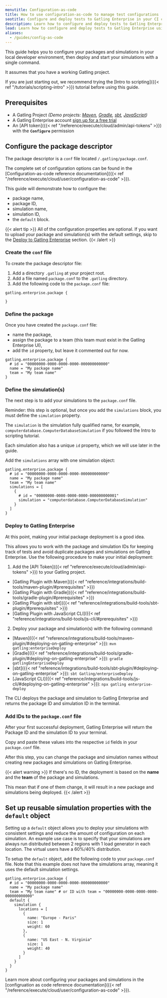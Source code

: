 ```yaml
---
menutitle: Configuration-as-code
title: How to use configuration-as-code to manage test configurations
seotitle: Configure and deploy tests to Gatling Enterprise in your CI chain
description: Learn how to configure and deploy tests to Gatling Enterprise using a package descriptor conf file.
lead: Learn how to configure and deploy tests to Gatling Enterprise using a package descriptor conf file.
aliases:
  - /guides/config-as-code
---
```


This guide helps you to configure your packages and simulations in your local developer environment, 
then deploy and start your simulations with a single command. 

It assumes that you have a working Gatling project. 

If you are just starting out, 
we recommend trying the [Intro to scripting]({{< ref "/tutorials/scripting-intro" >}}) tutorial before using this guide.

## Prerequisites 

- A Gatling Project _(Demo projects: [Maven](https://github.com/gatling/gatling-maven-plugin-demo-java), [Gradle](https://github.com/gatling/gatling-gradle-plugin-demo-java), [sbt](https://github.com/gatling/gatling-sbt-plugin-demo), [JavaScript](https://github.com/gatling/gatling-js-demo))_
- A Gatling Enterprise account [sign up for a free trial](https://auth.gatling.io/auth/realms/gatling/protocol/openid-connect/registrations?client_id=gatling-enterprise-public&response_type=code&scope=openid&redirect_uri=https%3A%2F%2Fcloud.gatling.io%2Fr%2Fgatling)
- An [API token]({{< ref "/reference/execute/cloud/admin/api-tokens" >}}) with the **`Configure`** permission

## Configure the package descriptor


The package descriptor is a `conf` file located `/.gatling/package.conf`. 

The complete set of configuration options can be found in the [Configuration-as-code reference documentation]({{< ref "/reference/execute/cloud/user/configuration-as-code" >}}). 

This guide will demonstrate how to configure the:
- package name,
- package ID,
- simulation name,
- simulation ID,
- the `default` block.   

{{< alert tip >}}
All of the configuration properties are optional. 
If you want to upload your package and simulation(s) with the default settings, 
skip to the [Deploy to Gatling Enterprise](#deploy-to-gatling-enterprise) section.
{{< /alert >}}

### Create the `conf` file

To create the package descriptor file:
1. Add a directory `.gatling` at your project root.
2. Add a file named `package.conf` to the `.gatling` directory.
3. Add the following code to the `package.conf` file:

```hocon
gatling.enterprise.package {

}
```

### Define the package 

Once you have created the `package.conf` file:
- name the package,
- assign the package to a team (this team must exist in the Gatling Enterprise UI),
- add the `id` property, but leave it commented out for now.

```hocon
gatling.enterprise.package {
  # id = "00000000-0000-0000-0000-000000000000"
  name = "My package name"
  team = "My team name"
}
```

### Define the simulation(s)

The next step is to add your simulations to the `package.conf` file.

Reminder: this step is optional, but once you add the `simulations` block, you must define the `simulation` property. 

The `simulation` is the simulation fully qualified name, for example, `computerdatabase.ComputerDatabaseSimulation` 
if you followed the Intro to scripting tutorial. 

Each simulation also has a unique `id` property, which we will use later in the guide. 

Add the `simulations` array with one simulation object:
```hocon
gatling.enterprise.package {
  # id = "00000000-0000-0000-0000-000000000000"
  name = "My package name"
  team = "My team name"
  simulations = [
    {
      # id = "00000000-0000-0000-0000-000000000001"
      simulation = "computerdatabase.ComputerDatabaseSimulation"
    }
  ]
}
```

### Deploy to Gatling Enterprise

At this point, making your initial package deployment is a good idea.

This allows you to work with the package and simulation IDs for keeping track of tests and avoid duplicate packages and 
simulations on Gatling Enterprise. Use the following procedure to make your initial deployment: 

1. Add the [API Token]({{< ref "reference/execute/cloud/admin/api-tokens" >}}) to your Gatling project.
  - [Gatling Plugin with Maven]({{< ref "reference/integrations/build-tools/maven-plugin/#prerequisites" >}})
  - [Gatling Plugin with Gradle]({{< ref "reference/integrations/build-tools/gradle-plugin/#prerequisites" >}})
  - [Gatling Plugin with sbt]({{< ref "reference/integrations/build-tools/sbt-plugin/#prerequisites" >}})
  - [Gatling Plugin with JavaScript CLI]({{< ref "reference/integrations/build-tools/js-cli/#prerequisites" >}})
2. Deploy your package and simulation(s) with the following command:
  - [Maven]({{< ref "reference/integrations/build-tools/maven-plugin/#deploying-on-gatling-enterprise" >}}): `mvn gatling:enterpriseDeploy`
  - [Gradle]({{< ref "reference/integrations/build-tools/gradle-plugin/#deploying-on-gatling-enterprise" >}}): `gradle gatlingEnterpriseDeploy`
  - [sbt]({{< ref "reference/integrations/build-tools/sbt-plugin/#deploying-on-gatling-enterprise" >}}): `sbt Gatling/enterpriseDeploy`
  - [JavaScript CLI]({{< ref "reference/integrations/build-tools/js-cli/#deploying-on-gatling-enterprise" >}}): `npx gatling enterprise-deploy`


The CLI deploys the package and simulation to Gatling Enterprise and returns the package ID and simulation ID in the terminal. 

### Add IDs to the `package.conf` file

After your first successful deployment, Gatling Enterprise will return the Package ID and the simulation ID to your terminal.

Copy and paste these values into the respective `id` fields in your `package.conf` file. 

After this step, you can change the package and simulation names without creating new packages and simulations on Gatling Enterprise. 

{{< alert warning >}}
If there's no ID, the deployment is based on the **name** and the **team** of the package and simulations.

This mean that if one of them change, it will result in a new package and simulations being deployed.
{{< /alert >}}

## Set up reusable simulation properties with the `default` object

Setting up a `default` object allows you to deploy your simulations with consistent settings and reduce the amount of configuration on each simulation. An example use case is to specify that your simulations are always run distributed between 2 regions with 1 load generator in each location. The virtual users have a 60%/40% distribution. 

To setup the `default` object, add the following code to your `package.conf` file. Note that this example does not have the simulations array, meaning it uses the default simulation settings.

```hocon
gatling.enterprise.package {
  # id = "00000000-0000-0000-0000-000000000000"
  name = "My package name"
  team = "My team name" # or ID with team = "00000000-0000-0000-0000-000000000000"
  default {
    simulation {
      locations = [
        {
          name: "Europe - Paris"
          size: 1
          weight: 60
        },
        {
          name: "US East - N. Virginia"
          size: 1
          weight: 40
        }
      ]	    
    }
  }
}
```
Learn more about configuring your packages and simulations in the [configruation as code reference documentation]({{< ref "/reference/execute/cloud/user/configuration-as-code" >}}).
